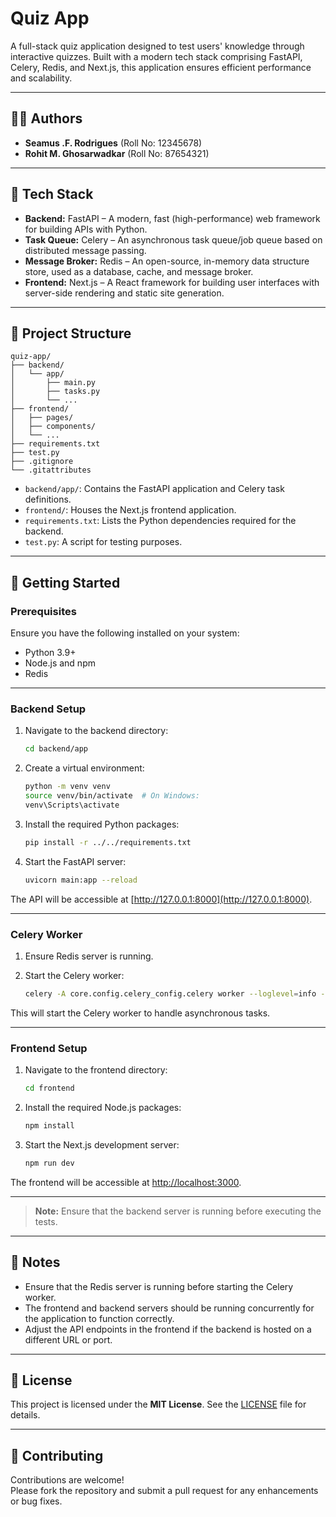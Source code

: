 # Quiz App

A full-stack quiz application designed to test users' knowledge through interactive quizzes. Built with a modern tech stack comprising FastAPI, Celery, Redis, and Next.js, this application ensures efficient performance and scalability.

---
## 👨‍💻 Authors

- **Seamus .F. Rodrigues** (Roll No: 12345678)
- **Rohit M. Ghosarwadkar** (Roll No: 87654321)

---
## 🧰 Tech Stack

- **Backend:** FastAPI – A modern, fast (high-performance) web framework for building APIs with Python.
- **Task Queue:** Celery – An asynchronous task queue/job queue based on distributed message passing.
- **Message Broker:** Redis – An open-source, in-memory data structure store, used as a database, cache, and message broker.
- **Frontend:** Next.js – A React framework for building user interfaces with server-side rendering and static site generation.

---

## 📁 Project Structure

```
quiz-app/
├── backend/
│   └── app/
│       ├── main.py
│       ├── tasks.py
│       └── ...
├── frontend/
│   ├── pages/
│   ├── components/
│   └── ...
├── requirements.txt
├── test.py
├── .gitignore
└── .gitattributes
```

- `backend/app/`: Contains the FastAPI application and Celery task definitions.
- `frontend/`: Houses the Next.js frontend application.
- `requirements.txt`: Lists the Python dependencies required for the backend.
- `test.py`: A script for testing purposes.

---

## 🚀 Getting Started

### Prerequisites

Ensure you have the following installed on your system:

- Python 3.9+
- Node.js and npm
- Redis

---

### Backend Setup

1. Navigate to the backend directory:

   ```bash
   cd backend/app
   ```

2. Create a virtual environment:

   ```bash
   python -m venv venv
   source venv/bin/activate  # On Windows: 
   venv\Scripts\activate
   ```

3. Install the required Python packages:

   ```bash
   pip install -r ../../requirements.txt
   ```

4. Start the FastAPI server:

   ```bash
   uvicorn main:app --reload
   ```

The API will be accessible at [http://127.0.0.1:8000](http://127.0.0.1:8000).

---

### Celery Worker

1. Ensure Redis server is running.
2. Start the Celery worker:

   ```bash
   celery -A core.config.celery_config.celery worker --loglevel=info -Q file_processing
   ```

This will start the Celery worker to handle asynchronous tasks.

---

### Frontend Setup

1. Navigate to the frontend directory:

   ```bash
   cd frontend
   ```

2. Install the required Node.js packages:

   ```bash
   npm install
   ```

3. Start the Next.js development server:

   ```bash
   npm run dev
   ```

The frontend will be accessible at [http://localhost:3000](http://localhost:3000).

---

> **Note:** Ensure that the backend server is running before executing the tests.

---

## 📌 Notes

- Ensure that the Redis server is running before starting the Celery worker.
- The frontend and backend servers should be running concurrently for the application to function correctly.
- Adjust the API endpoints in the frontend if the backend is hosted on a different URL or port.

---

## 📄 License

This project is licensed under the **MIT License**. See the [LICENSE](LICENSE) file for details.

---

## 🤝 Contributing

Contributions are welcome!  
Please fork the repository and submit a pull request for any enhancements or bug fixes.

